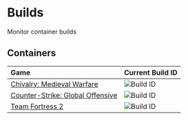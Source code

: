 # Builds

Monitor container builds

## Containers

| Game                | Current Build ID    |
|:--------------------|:--------------------|
| [Chivalry: Medieval Warfare](https://hub.docker.com/r/lanlords/cmw) | ![Build ID](https://img.shields.io/badge/dynamic/json?url=https%3A%2F%2Fapi.steamcmd.net%2Fv1%2Finfo%2F220070&query=%24.data.220070.depots.branches.public.buildid&label=build%20id)
| [Counter-Strike: Global Offensive](https://hub.docker.com/r/lanlords/csgo) | ![Build ID](https://img.shields.io/badge/dynamic/json?url=https%3A%2F%2Fapi.steamcmd.net%2Fv1%2Finfo%2F740&query=%24.data.740.depots.branches.public.buildid&label=build%20id)
| [Team Fortress 2](https://hub.docker.com/r/lanlords/tf2) | ![Build ID](https://img.shields.io/badge/dynamic/json?url=https%3A%2F%2Fapi.steamcmd.net%2Fv1%2Finfo%2F232250&query=%24.data.232250.depots.branches.public.buildid&label=build%20id)


